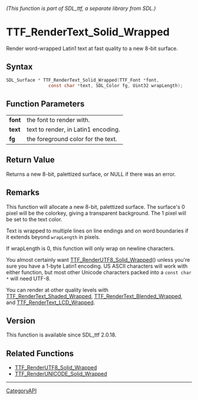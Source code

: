 ###### (This function is part of SDL_ttf, a separate library from SDL.)
# TTF_RenderText_Solid_Wrapped

Render word-wrapped Latin1 text at fast quality to a new 8-bit surface.

## Syntax

```c
SDL_Surface * TTF_RenderText_Solid_Wrapped(TTF_Font *font,
                const char *text, SDL_Color fg, Uint32 wrapLength);

```

## Function Parameters

|              |                                     |
| ------------ | ----------------------------------- |
| **font**     | the font to render with.            |
| **text**     | text to render, in Latin1 encoding. |
| **fg**       | the foreground color for the text.  |

## Return Value

Returns a new 8-bit, palettized surface, or NULL if there was an error.

## Remarks

This function will allocate a new 8-bit, palettized surface. The surface's
0 pixel will be the colorkey, giving a transparent background. The 1 pixel
will be set to the text color.

Text is wrapped to multiple lines on line endings and on word boundaries if
it extends beyond `wrapLength` in pixels.

If wrapLength is 0, this function will only wrap on newline characters.

You almost certainly want
[TTF_RenderUTF8_Solid_Wrapped](TTF_RenderUTF8_Solid_Wrapped.md)() unless
you're sure you have a 1-byte Latin1 encoding. US ASCII characters will
work with either function, but most other Unicode characters packed into a
`const char *` will need UTF-8.

You can render at other quality levels with
[TTF_RenderText_Shaded_Wrapped](TTF_RenderText_Shaded_Wrapped.md),
[TTF_RenderText_Blended_Wrapped](TTF_RenderText_Blended_Wrapped.md), and
[TTF_RenderText_LCD_Wrapped](TTF_RenderText_LCD_Wrapped.md).

## Version

This function is available since SDL_ttf 2.0.18.

## Related Functions

* [TTF_RenderUTF8_Solid_Wrapped](TTF_RenderUTF8_Solid_Wrapped.md)
* [TTF_RenderUNICODE_Solid_Wrapped](TTF_RenderUNICODE_Solid_Wrapped.md)

----
[CategoryAPI](CategoryAPI.md)
